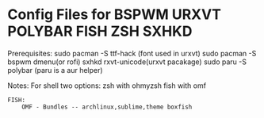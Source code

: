 # Config Files for BSPWM URXVT POLYBAR FISH ZSH SXHKD

Prerequisites:
		sudo pacman -S ttf-hack    (font used in urxvt)
		sudo pacman -S bspwm dmenu(or rofi) sxhkd rxvt-unicode(urxvt pacakage)
		sudo paru -S polybar  (paru is a aur helper)   

	
Notes:
	For shell two options:
				zsh with ohmyzsh
				fish with omf

	FISH:
		OMF - Bundles -- archlinux,sublime,theme boxfish
